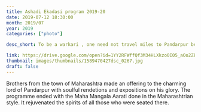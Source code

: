 ```yaml
---
title: Ashadi Ekadasi program 2019-20
date: 2019-07-12 18:30:00
month: 2019/07
year: 2019
categories: ["photo"]

desc_short: To be a warkari , one need not travel miles to Pandarpur because the Lord is forever present in the deepest recesses of our souls.

link: https://drive.google.com/open?id=1YY2RFWffQf3M34HLXkzo0I05_aOo2ZE6
thumbnail: images/thumbnails/1589470427dsc_0267.jpg
draft: false
---
```


Brothers from the town of Maharashtra made an offering to the charming lord of Pandarpur with soulful rendetions and expositions on his glory. The programme ended with the Maha Mangala Aarati done in the Maharashtrian style. It rejuvenated the spirits of all those who were seated there.
